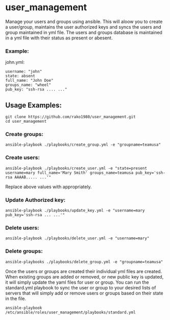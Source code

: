 # user_management

Manage your users and groups using ansible. This will aloow you to create a user/group, maintains the user authorized keys and syncs the users and group maintained in yml file. The users and groups database is maintained in a yml file with their status as present or abesent.

### Example:
john.yml:
```
username: "john"
state: absent
full_name: "John Doe"
groups_name: "wheel"
pub_key: "ssh-rsa .... ..."
```


## Usage Examples:
```
git clone https://github.com/rako1980/user_management.git
cd user_management
```
### Create groups:
```
ansible-playbook ./playbooks/create_group.yml -e "groupname=teamusa"
```

### Create users:
```
ansible-playbook ./playbooks/create_user.yml -e "state=present username=mary full_name='Mary Smith' groups_name=teamusa pub_key='ssh-rsa AAAAB..... ...'"
```
Replace above values with appropriately.
### Update Authorized key:
```
ansible-playbook ./playbooks/update_key.yml -e "username=mary pub_key='ssh-rsa ... ...'"
```


### Delete users:
```
ansible-playbook ./playbooks/delete_user.yml -e "username=mary"
```

### Delete groups:
```
ansible-playbooks ./playbooks/delete_group.yml -e "groupname=teamusa"
```

Once the users or groups are created their individual yml files are created. When existing groups are added or removed, or new public key is updated, it will simply update the yaml files for user or group. You can run the standard.yml playbook to sync the user or group to your desired lists of servers that will simply add or remove users or groups based on their state in the file.
```
ansible-playbook /etc/ansible/roles/user_management/playbooks/standard.yml
```
